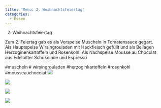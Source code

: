 ```yaml
---
title: 'Menü: 2. Weihnachtsfeiertag'
categories:
  - Essen
---
```


2. Weihnachtsfeiertag

Zum 2. Feiertag gab es als Vorspeise Muscheln in Tomatensauce gegart.
Als Hauptspeise Wirsingrouladen mit Hackfleisch gefüllt und als Beilagen Herzoginenkartoffeln und Rosenkohl.
Als Nachspeise Mousse au Chocolat aus Edelbitter Schokolade und Espresso

#muscheln # wirsingrouladen #herzoginkartoffeln #rosenkohl #mousseauchocolat
![](..\..\.\assets\2020-12-25-sonntag\1.jpg)

![](..\..\.\assets\2020-12-25-sonntag\2.jpg)

![](..\..\.\assets\2020-12-25-sonntag\3.jpg)

![](..\..\.\assets\2020-12-25-sonntag\4.jpg)


